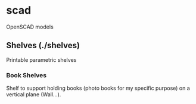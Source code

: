 # scad
OpenSCAD models

## Shelves (./shelves)
Printable parametric shelves
### Book Shelves
Shelf to support holding books (photo books for my specific purpose) on a vertical plane (Wall...).